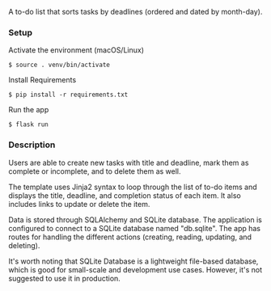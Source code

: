 A to-do list that sorts tasks by deadlines (ordered and dated by month-day).

### Setup

Activate the environment (macOS/Linux)

```console
$ source . venv/bin/activate
```

Install Requirements

```console
$ pip install -r requirements.txt
```

Run the app

```console
$ flask run
```

### Description

Users are able to create new tasks with title and deadline, mark them as complete or incomplete, and to delete them as well.

The template uses Jinja2 syntax to loop through the list of to-do items and displays the title, deadline, and completion status of each item. It also includes links to update or delete the item.

Data is stored through SQLAlchemy and SQLite database. The application is configured to connect to a SQLite database named "db.sqlite". The app has routes for handling the different actions (creating, reading, updating, and deleting).

It's worth noting that SQLite Database is a lightweight file-based database, which is good for small-scale and development use cases. However, it's not suggested to use it in production.
